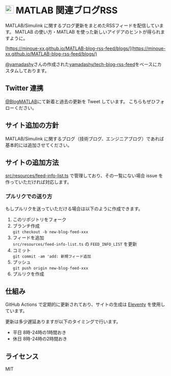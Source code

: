 # <img src="src/site/images/icon-transparent.png" height=26> MATLAB 関連ブログRSS  
MATLAB/Simulink に関するブログ更新をまとめたRSSフィードを配信しています。
MATLAB の使い方・MATLAB を使った新しいアイデアのヒントが得られますように。

[https://minoue-xx.github.io/MATLAB-blog-rss-feed/blogs/](https://minoue-xx.github.io/MATLAB-blog-rss-feed/blogs/)

[@yamadashy](https://github.com/yamadashy)さんの作成された[yamadashy/tech-blog-rss-feed](https://github.com/yamadashy/tech-blog-rss-feed)をベースにカスタムしております。


## Twitter 連携

[@BlogMATLAB](https://twitter.com/BlogMATLAB)にて新着と過去の更新を Tweet しています。
こちらもぜひフォローください。

## サイト追加の方針
MATLAB/Simulink に関するブログ（技術ブログ、エンジニアブログ）であれば基本的には追加させてください。


## サイトの追加方法
[src/resources/feed-info-list.ts](https://github.com/minoue-xx/MATLAB-blog-rss-feed/blob/main/src/resources/feed-info-list.ts) で管理しており、その一覧にない場合 issue を作っていただければ対応します。  

### プルリクでの送り方
もしプルリクを送っていただける場合は以下のように作成できます。

1. このリポジトリをフォーク
2. ブランチ作成  
   `git checkout -b new-blog-feed-xxx`
3. フィードを追加  
   `src/resources/feed-info-list.ts` の `FEED_INFO_LIST` を更新
4. コミット  
   `git commit -am 'add: 新規フィード追加`
5. プッシュ  
   `git push origin new-blog-feed-xxx`
6. プルリクを作成


## 仕組み
GitHub Actions で定期的に更新されており、サイトの生成は [Eleventy](https://www.11ty.dev/) を使用しています。

更新は多少遅延ありますが以下のタイミングで行います。
- 平日 8時-24時の1時間おき
- 休日 8時-24時の2時間おき

## ライセンス
MIT
